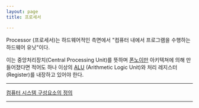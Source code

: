 ```yaml
---
layout: page
title: 프로세서

---
```


Processor (프로세서)는 하드웨어적인 측면에서 "컴퓨터 내에서 프로그램을 수행하는 하드웨어 유닛"이다.

이는 중앙처리장치(Central Processing Unit)를 뜻하며 [폰노이만](폰-노이만-구조-시스템.html) 아키텍쳐에 의해 만들어졌다면 적어도 하나 이상의 [ALU](ALU.html) (Arithmetic Logic Unit)와 처리 레지스터(Register)를 내장하고 있어야 한다.

***

[컴퓨터 시스템 구성요소의 정의](컴퓨터-시스템-구성요소의-정의.html)

***
